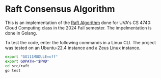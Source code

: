 # Raft Consensus Algorithm

This is an implementation of the [Raft Algorithm](https://raft.github.io/raft.pdf) done for UVA's CS 4740: Cloud Computing class in the 2024 Fall semester.
The impelmentation is done in Golang. 

To test the code, enter the following commands in a Linux CLI. 
The project was tested on an Ubuntu-22.4 instance and a Zeus Linux instance.
```bash
export "GO111MODULE=off"
export GOPATH="$PWD"
cd src/raft
go test
```
